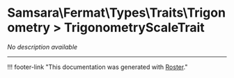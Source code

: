 # Samsara\Fermat\Types\Traits\Trigonometry > TrigonometryScaleTrait

*No description available*



---
!!! footer-link "This documentation was generated with [Roster](https://jordanrl.github.io/Roster/)."